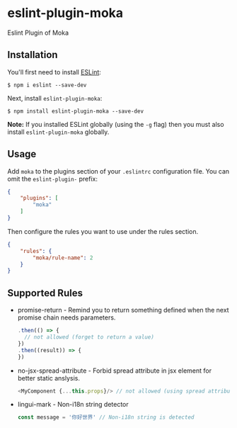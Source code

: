 # eslint-plugin-moka

Eslint Plugin of Moka

## Installation

You'll first need to install [ESLint](http://eslint.org):

```
$ npm i eslint --save-dev
```

Next, install `eslint-plugin-moka`:

```
$ npm install eslint-plugin-moka --save-dev
```

**Note:** If you installed ESLint globally (using the `-g` flag) then you must also install `eslint-plugin-moka` globally.

## Usage

Add `moka` to the plugins section of your `.eslintrc` configuration file. You can omit the `eslint-plugin-` prefix:

```json
{
    "plugins": [
        "moka"
    ]
}
```


Then configure the rules you want to use under the rules section.

```json
{
    "rules": {
        "moka/rule-name": 2
    }
}
```

## Supported Rules

* promise-return - Remind you to return something defined when the next promise chain needs parameters.

  ```js
  .then(() => {
    // not allowed (forget to return a value)
  })
  .then((result)) => {
  })
  ```

* no-jsx-spread-attribute - Forbid spread attribute in jsx element for better static anslysis.

  ```js
  <MyComponent {...this.props}/> // not allowed (using spread attribute)
  ```

* lingui-mark - Non-i18n string detector

  ```js
  const message = '你好世界' // Non-i18n string is detected
  ```
